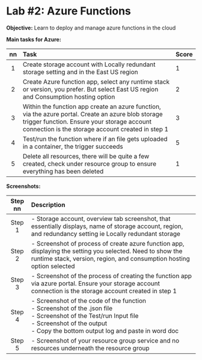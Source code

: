 # Lab #2: Azure Functions

**Objective:** Learn to deploy and manage azure functions in the cloud

**Main tasks for Azure:**

| nn  | Task                                                                                                                                                                                                   | Score |
| :-: | :----------------------------------------------------------------------------------------------------------------------------------------------------------------------------------------------------- | :---- |
|  1  | Create storage account with Locally redundant storage setting and in the East US region                                                                                                                | 1     |
|  2  | Create Azure function app, select any runtime stack or version, you prefer. But select East US region and Consumption hosting option                                                                   | 2     |
|  3  | Within the function app create an azure function, via the azure portal. Create an azure blob storage trigger function. Ensure your storage account connection is the storage account created in step 1 | 3     |
|  4  | Test/run the function where if an file gets uploaded in a container, the trigger succeeds                                                                                                              | 5     |
|  5  | Delete all resources, there will be quite a few created, check under resource group to ensure everything has been deleted                                                                              | 1     |

**Screenshots:**

| Step nn | Description                                                                                                                                                                                               |
| :-----: | :-------------------------------------------------------------------------------------------------------------------------------------------------------------------------------------------------------- |
| Step 1  | - Storage account, overview tab screenshot, that essentially displays, name of storage account, region, and redundancy setting ie Locally redundant storage                                               |
| Step 2  | - Screenshot of process of create azure function app, displaying the setting you selected. Need to show the runtime stack, version, region, and consumption hosting option selected                       |
| Step 3  | - Screenshot of the process of creating the function app via azure portal. Ensure your storage account connection is the storage account created in step 1                                                |
| Step 4  | - Screenshot of the code of the function<br>- Screenshot of the .json file<br>- Screenshot of the Test/run Input file<br>- Screenshot of the output<br>- Copy the bottom output log and paste in word doc |
| Step 5  | - Screenshot of your resource group service and no resources underneath the resource group                                                                                                                |
